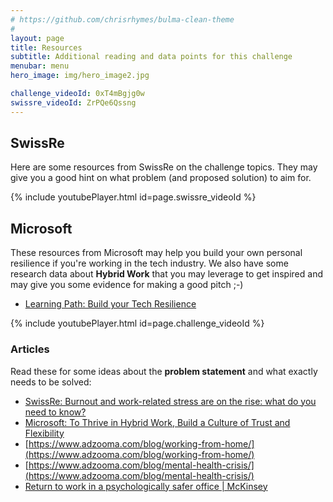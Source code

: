 ```yaml
---
# https://github.com/chrisrhymes/bulma-clean-theme
#
layout: page
title: Resources
subtitle: Additional reading and data points for this challenge
menubar: menu
hero_image: img/hero_image2.jpg

challenge_videoId: 0xT4mBgjg0w
swissre_videoId: ZrPQe6Qssng
---
```


## SwissRe

Here are some resources from SwissRe on the challenge topics. They may give you a good hint on what problem (and proposed solution) to aim for.

{% include youtubePlayer.html id=page.swissre_videoId %}

## Microsoft

These resources from Microsoft may help you build your own personal resilience if you're working in the tech industry.
We also have some research data about **Hybrid Work** that you may leverage to get inspired and may give you some evidence for making a good pitch ;-)

- [Learning Path: Build your Tech Resilience](https://docs.microsoft.com/en-us/learn/paths/tech-resilience/)

{% include youtubePlayer.html id=page.challenge_videoId %}

### Articles

Read these for some ideas about the **problem statement** and what exactly needs to be solved:

- [SwissRe: Burnout and work-related stress are on the rise: what do you
  need to know?](https://www.swissre.com/dam/jcr:68826be3-83da-481b-992a-62d7ee234a9e/underwriting-insights-burnout.pdf)
- [Microsoft: To Thrive in Hybrid Work, Build a Culture of Trust and Flexibility](https://www.microsoft.com/en-us/worklab/work-trend-index/support-flexibility-in-work-styles)
- [https://www.adzooma.com/blog/working-from-home/](https://www.adzooma.com/blog/working-from-home/)
- [https://www.adzooma.com/blog/mental-health-crisis/](https://www.adzooma.com/blog/mental-health-crisis/)
- [Return to work in a psychologically safer office \| McKinsey](https://www.mckinsey.com/industries/healthcare-systems-and-services/our-insights/returning-to-work-keys-to-a-psychologically-safer-workplace)
